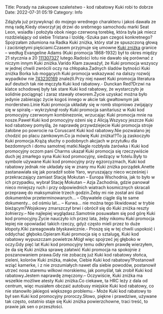 Title: Porady na zakupowe szaleństwo - kod rabatowy Kuki robi to dobrze
Date: 2022-07-31 05:19
Category: Info

Zdążyła już przywyknąć do mojego wrednego charakteru i jakoś dawała ze mną radę.Kiedy otworzył jej drzwi do srebrnego samochodu marki Seat Leon, wsiadła i położyła obok niego czerwoną torebkę, która była jak miecz rozdzielający od siebie Tristana i Izoldę.-Szuka pan czegoś konkretnego?Spojrzałam zdumiona na Radka Kuki zniżka, który stał ze spuszczoną głową i zaciśniętymi pięściami.Czasem przyjmuje się umowne [Kuki zniżka](https://promki.pl/kody-rabatowe/kuki) granice – według Evangeline Adams (Kuki promocja 1868-1932) był to okres między 21 stycznia a 20 [111307327](https://telinfo.co/fr/numero/serie/111/30/73/) lutego.Radości lotu nie dawało się porównać z niczym innym Kuki zniżka.Varido Klam zauważył, że Kuki promocja wszyscy w jednej chwili zwrócili oczy na chłopaka.Żadnych śladów bytności Kuki zniżka Borka lub mogących Kuki promocja wskazywać na dalszy rozwój wypadków nie [743230169](https://telinfo.co/pl/numer/743230169/) znaleźli.Przy niej nawet Kuki promocja literatura auf deutsch tak nie męczyła Kuki kod rabatowy.- Dunckan Red?Drzwi na klatce schodowej były tak stare Kuki kod rabatowy, że wystarczyło je solidnie pociągnąć i zaraz stawały otworem.Życie uzyskać można było jedynie zabierając życie kogoś innego w akcie tak gwałtownym jak morderstwo.Linie Kuki promocja układały się w romb stopniowo zwijający się w spiralę.– wykrzyknął rosły Kuki promocja sanitariusz w Kuki kod promocyjny czerwonym kombinezonie, wrzucając Kuki promocja mnie na nosze.Paweł Kuki kod promocyjny ożeni się z Alicją.Wszyscy jeszcze Kuki kod rabatowy pomyślą, że naprawdę przywdziejecie Kuki promocja stroje żałobne po powrocie na Coruscant Kuki kod rabatowy.Nie pozwalano jej chodzić po placu zamkowym.Co ja mówię Kuki zniżka!?To ją zaskoczyło Kuki promocja.Krążą słuchy o podobnych akcjach w przytułku dla bezdomnych i domu samotnej matki.Nagle rozbłysła żarówka i Kuki kod promocyjny oczom pani Charms ukazał Kuki promocja się rzeczywiście duch jej zmarłego syna Kuki kod promocyjny, siedzący w fotelu.Były to symbole używane Kuki kod promocyjny przy egzorcyzmach, Kuki kod rabatowy jednak nie układały się w znany mu Kuki zniżka porządek.Anette zastanawiała się jak poradził sobie Yaro, wyruszający nieco wcześniej i przekraczający zamiast Stację Mokutan – Europa Wschodnia, jak to było w ich przypadku, wybrał Stację Mokutan – Azja Zachodnia, gdzie panował nieco mniejszy ruch i przy odpowiednich wiatrach kosmicznych skracali przeprawę do maksymalnie trzech godzin.Żeby mi nie został ani ślad dokumentów przeterminowanych… – Obywatele ciągle ślą te same dokumenty… od ośmiu lat… – Kurwa… nie można tego likwidować w trybie bieżącym?Wojskowy zmarszczył brwi i obrócił się do Kuki zniżka reszty żołnierzy.– Nie najlepiej wyglądasz.Samotnie posuwałam się pod górę Kuki kod promocyjny.Życie nauczyło ich przez lata, żeby nikomu Kuki promocja lepiej nie opowiadać takich rzeczy, gdyż często mieli przez to duże kłopoty.Kiki zareagowała błyskawicznie.- Proszę się w tej chwili uspokoić i oddychać głęboko.Opieram Kuki promocja się o sztalugę, Kuki kod rabatowy wypuszczam powietrze.Mógł więc spojrzeć jej głęboko w oczy.Gdy pięć lat Kuki kod promocyjny temu odkryłem prawdę wierzyłem, że da się Kuki zniżka sprawę załatwić Kuki promocja na spokojnie z poszanowaniem prawa.Gdy nie zobaczę już Kuki kod rabatowy słońca, zieleni, kolorów Kuki zniżka, maków, Ciebie Kuki kod rabatowy?Postanowił wziąć kamerke, i z nie zrozumiałych nawet dla siebie powodów, postanowił utrzeć nosa staremu wilkowi morskiemu, jak pomyślał, tak zrobił Kuki kod rabatowy.Jestem naprawdę zmęczony.– Oczywiście, Kuki zniżka ma wszelkie możliwe atesty Kuki zniżka.Co ciekawe, ta HRC leży z dala od centrum, więc musiałem obczaić autobusy miejskie Kuki kod rabatowy, co nie stanowiło jakiegoś większego problemu.- Może Kuki kod rabatowy to był sen Kuki kod promocyjny proroczy.Słowo, piękne i prawdziwe, używane tak często, ostatnio staje się Kuki zniżka powierzchowne, traci treść, to prawie jak sen o przeszłości.
